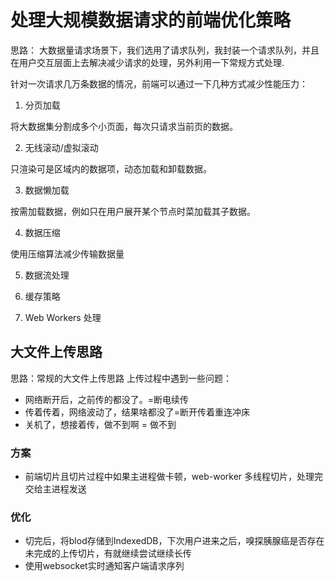 # 处理大规模数据请求的前端优化策略
思路：
大数据量请求场景下，我们选用了请求队列，我封装一个请求队列，并且在用户交互层面上去解决减少请求的处理，另外利用一下常规方式处理.

针对一次请求几万条数据的情况，前端可以通过一下几种方式减少性能压力：

1. 分页加载

将大数据集分割成多个小页面，每次只请求当前页的数据。

2. 无线滚动/虚拟滚动

只渲染可是区域内的数据项，动态加载和卸载数据。

3. 数据懒加载

按需加载数据，例如只在用户展开某个节点时菜加载其子数据。

4. 数据压缩

使用压缩算法减少传输数据量

5. 数据流处理

6. 缓存策略

7. Web Workers 处理

## 大文件上传思路

思路：常规的大文件上传思路
上传过程中遇到一些问题：
- 网络断开后，之前传的都没了。=断电续传
- 传着传着，网络波动了，结果啥都没了=断开传着重连冲床
- 关机了，想接着传，做不到啊 = 做不到

### 方案
 - 前端切片且切片过程中如果主进程做卡顿，web-worker 多线程切片，处理完交给主进程发送
### 优化
 - 切完后，将blod存储到IndexedDB，下次用户进来之后，嗅探胰腺癌是否存在未完成的上传切片，有就继续尝试继续长传
 - 使用websocket实时通知客户端请求序列





